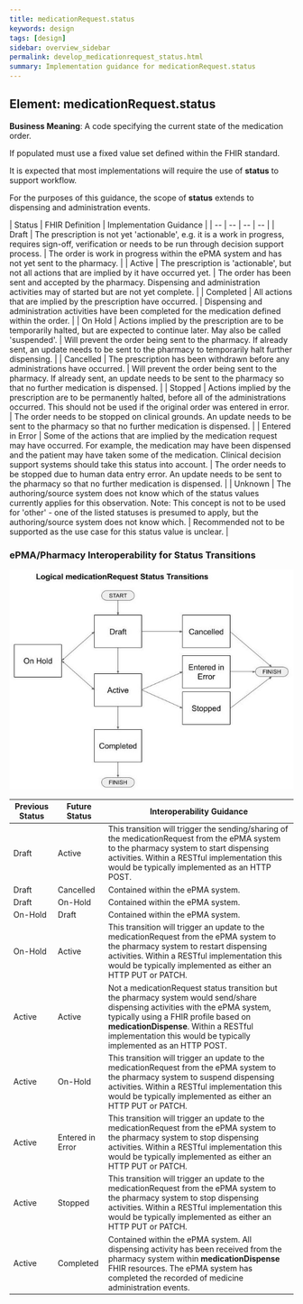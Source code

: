 ```yaml
---
title: medicationRequest.status
keywords: design
tags: [design]
sidebar: overview_sidebar
permalink: develop_medicationrequest_status.html
summary: Implementation guidance for medicationRequest.status
---
```


## Element: medicationRequest.status

**Business Meaning**: A code specifying the current state of the medication order.

If populated must use a fixed value set defined within the FHIR standard.

It is expected that most implementations will require the use of **status** to support workflow. 

For the purposes of this guidance, the scope of **status** extends to dispensing and administration events. 

| Status | FHIR Definition | Implementation Guidance |
| -- | -- | -- | -- |
| Draft  | The prescription is not yet 'actionable', e.g. it is a work in progress, requires sign-off, verification or needs to be run through decision support process. | The order is work in progress within the ePMA system and has not yet sent to the pharmacy. |
| Active | The prescription is 'actionable', but not all actions that are implied by it have occurred yet. | The order has been sent and accepted by the pharmacy. Dispensing and administration activities may of started but are not yet complete. |
| Completed  | All actions that are implied by the prescription have occurred. | Dispensing and administration activities have been completed for the medication defined within the order. |
| On Hold | Actions implied by the prescription are to be temporarily halted, but are expected to continue later. May also be called 'suspended'. | Will prevent the order being sent to the pharmacy. If already sent, an update needs to be sent to the pharmacy to temporarily halt further dispensing. |
| Cancelled | The prescription has been withdrawn before any administrations have occurred. | Will prevent the order being sent to the pharmacy. If already sent, an update needs to be sent to the pharmacy so that no further medication is dispensed. |
| Stopped | Actions implied by the prescription are to be permanently halted, before all of the administrations occurred. This should not be used if the original order was entered in error. | The order needs to be stopped on clinical grounds. An update needs to be sent to the pharmacy so that no further medication is dispensed. |
| Entered in Error | Some of the actions that are implied by the medication request may have occurred. For example, the medication may have been dispensed and the patient may have taken some of the medication. Clinical decision support systems should take this status into account. | The order needs to be stopped due to human data entry error. An update needs to be sent to the pharmacy so that no further medication is dispensed. |
| Unknown | The authoring/source system does not know which of the status values currently applies for this observation. Note: This concept is not to be used for 'other' - one of the listed statuses is presumed to apply, but the authoring/source system does not know which. | Recommended not to be supported as the use case for this status value is unclear. |

### ePMA/Pharmacy Interoperability for Status Transitions

![Status Transitions](images/medicationrequest_status_diagram.jpg)

| Previous Status | Future Status | Interoperability Guidance |
| -- | -- | -- |
| Draft | Active | This transition will trigger the sending/sharing of the medicationRequest from the ePMA system to the pharmacy system to start dispensing activities. Within a RESTful implementation this would be typically implemented as an HTTP POST. |
| Draft | Cancelled | Contained within the ePMA system. |
| Draft | On-Hold | Contained within the ePMA system. |
| On-Hold | Draft | Contained within the ePMA system. |
| On-Hold | Active | This transition will trigger an update to the medicationRequest from the ePMA system to the pharmacy system to restart dispensing activities. Within a RESTful implementation this would be typically implemented as either an HTTP PUT or PATCH. |
| Active | Active | Not a medicationRequest status transition but the pharmacy system would send/share dispensing activities with the ePMA system, typically using a FHIR profile based on **medicationDispense**. Within a RESTful implementation this would be typically implemented as an HTTP POST. |
| Active | On-Hold | This transition will trigger an update to the medicationRequest from the ePMA system to the pharmacy system to suspend dispensing activities. Within a RESTful implementation this would be typically implemented as either an HTTP PUT or PATCH. |
| Active | Entered in Error | This transition will trigger an update to the medicationRequest from the ePMA system to the pharmacy system to stop dispensing activities. Within a RESTful implementation this would be typically implemented as either an HTTP PUT or PATCH. |
| Active | Stopped | This transition will trigger an update to the medicationRequest from the ePMA system to the pharmacy system to stop dispensing activities. Within a RESTful implementation this would be typically implemented as either an HTTP PUT or PATCH. |
| Active | Completed | Contained within the ePMA system. All dispensing activity has been received from the pharmacy system within **medicationDispense** FHIR resources. The ePMA system has completed the recorded of medicine administration events. |
